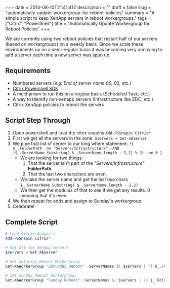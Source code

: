 +++
date = 2014-08-10T21:41:41Z
description = ""
draft = false
slug = "automatically-update-workergroup-for-reboot-policies"
summary = "A simple script to keep XenApp servers in reboot workergroups."
tags = ["Citrix", "PowerShell"]
title = "Automatically Update Workergroup for Reboot Policies"
+++


We are currently using two reboot policies that restart half of our servers (based on workergroups) on a weekly basis. Since we scale these environments up on a semi-regular basis it was becoming very annoying to add a server each time a new server was spun up. 

## Requirements
* Numbered servers *(e.g. End of server name 00, 02, etc.)*
* [Citrix Powershell SDK](http://www.citrix.com/downloads/xenapp/sdks/powershell-sdk.html)
* A mechanism to run this on a regular basis (Scheduled Task, etc.)
* A way to identify non-xenapp servers (Infrastructure like ZDC, etc.)
* Citrix XenApp policies to reboot the servers

## Script Step Through

1. Open powershell and load the citrix snapins `Add-PSSnapin Citrix*`
1. First we get all the servers in the zone. `$servers = Get-XAServer`
1. We pipe that list of server to our long where statement: `?{ $_.FolderPath -ne "Servers/Infrastructure" -AND ($_.ServerName.Substring( $_.ServerName.length - 2,2) % 2) -ne 0 }`
	* We are looking for two things:
		1) That the server isn't part of the *"Servers/Infrastructure"* **FolderPath**.
        2) That the last two characters are even.
    * We take the server name and get the last two chars `$_.ServerName.Substring( $_.ServerName.length - 2,2)`
    * We then get the modulus of that to see if we get any results. 0 meaning that it's even.
1. We then repeat for odds and assign to Sunday's workergroup.
1. Celebrate!

## Complete Script

```powershell
# Load Citrix Snapin's
Add-PSSnapin Citrix*

# Get all the XenApp Servers
$servers = Get-XAServer

# Set Saturday Reboot Workergroup
Set-XAWorkerGroup "Saturday Reboot" -ServerNames $( $servers | ?{ $_.FolderPath -ne "Servers/Infrastructure" -AND ($_.ServerName.Substring( $_.ServerName.length - 2,2) % 2) -ne 0 })

# Set Sunday Reboot Workergroup
Set-XAWorkerGroup "Sunday Reboot" -ServerNames $( $servers | ?{ $_.FolderPath -ne "Servers/Infrastructure" -AND ($_.ServerName.Substring( $_.ServerName.length - 2,2) % 2) -eq 0 } )
```


